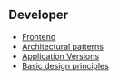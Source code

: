 ## **Developer**

- [Frontend](./frontend/README.md)
- [Architectural patterns](./architectural_patterns/README.md)
- [Application Versions](./versions_web_app/README.md)
- [Basic design principles](./basic_design_principles/README.md)

